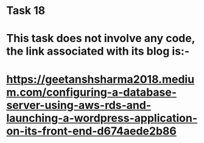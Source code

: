 # Task 18
# This task does not involve any code, the link associated with its blog is:-
# https://geetanshsharma2018.medium.com/configuring-a-database-server-using-aws-rds-and-launching-a-wordpress-application-on-its-front-end-d674aede2b86


